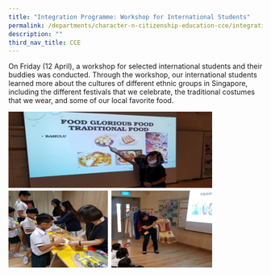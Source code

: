 ```yaml
---
title: "Integration Programme: Workshop for International Students"
permalink: /departments/character-n-citizenship-education-cce/integration-programme-workshop
description: ""
third_nav_title: CCE
---
```

On Friday (12 April), a workshop for selected international students and their buddies was conducted. Through the workshop, our international students learned more about the cultures of different ethnic groups in Singapore, including the different festivals that we celebrate, the traditional costumes that we wear, and some of our local favorite food.

![](/images/IP1%20(1).png)